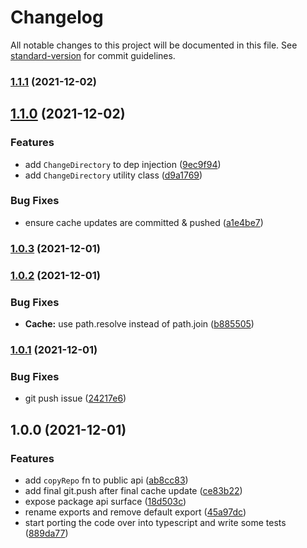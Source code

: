 # Changelog

All notable changes to this project will be documented in this file. See [standard-version](https://github.com/conventional-changelog/standard-version) for commit guidelines.

### [1.1.1](https://github.com/crcarrick/commitmnt/compare/v1.1.0...v1.1.1) (2021-12-02)

## [1.1.0](https://github.com/crcarrick/commitmnt/compare/v1.0.3...v1.1.0) (2021-12-02)


### Features

* add `ChangeDirectory` to dep injection ([9ec9f94](https://github.com/crcarrick/commitmnt/commit/9ec9f947458f65854af9d141958285d63ff6c69b))
* add `ChangeDirectory` utility class ([d9a1769](https://github.com/crcarrick/commitmnt/commit/d9a1769ed71de9cd483d188bf6d4e75a3784a7ab))


### Bug Fixes

* ensure cache updates are committed & pushed ([a1e4be7](https://github.com/crcarrick/commitmnt/commit/a1e4be7f4b6e4a04b2805391a0c6c94d81fab22c))

### [1.0.3](https://github.com/crcarrick/commitmnt/compare/v1.0.2...v1.0.3) (2021-12-01)

### [1.0.2](https://github.com/crcarrick/commitmnt/compare/v1.0.1...v1.0.2) (2021-12-01)


### Bug Fixes

* **Cache:** use path.resolve instead of path.join ([b885505](https://github.com/crcarrick/commitmnt/commit/b885505e20065c25b3de1cdf2c6c92833d64475f))

### [1.0.1](https://github.com/crcarrick/commitmnt/compare/v1.0.0...v1.0.1) (2021-12-01)


### Bug Fixes

* git push issue ([24217e6](https://github.com/crcarrick/commitmnt/commit/24217e67edf5a2e008406e0680714e8dbd0aac24))

## 1.0.0 (2021-12-01)


### Features

* add `copyRepo` fn to public api ([ab8cc83](https://github.com/crcarrick/commitmnt/commit/ab8cc83b78bdfabc9f96f5aa1e47bcf702821668))
* add final git.push after final cache update ([ce83b22](https://github.com/crcarrick/commitmnt/commit/ce83b22dd9816e5988213234ffe9d9f7b8422ec5))
* expose package api surface ([18d503c](https://github.com/crcarrick/commitmnt/commit/18d503cef7776f921c6e5b2961454c0010b59c2f))
* rename exports and remove default export ([45a97dc](https://github.com/crcarrick/commitmnt/commit/45a97dcfa56cae2385521485a677315380252eb7))
* start porting the code over into typescript and write some tests ([889da77](https://github.com/crcarrick/commitmnt/commit/889da77a22e87efa511b1a5e584672be77cee145))
